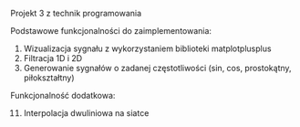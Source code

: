 Projekt 3 z technik programowania

Podstawowe funkcjonalności do zaimplementowania:

1. Wizualizacja sygnału z wykorzystaniem biblioteki matplotplusplus
2. Filtracja 1D i 2D
3. Generowanie sygnałów o zadanej częstotliwości (sin, cos, prostokątny, piłokształtny)

Funkcjonalność dodatkowa:

11. Interpolacja dwuliniowa na siatce